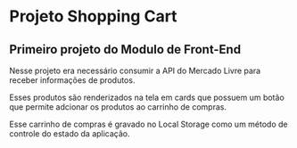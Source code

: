 # Projeto Shopping Cart
## Primeiro projeto do Modulo de Front-End

Nesse projeto era necessário consumir a API do Mercado Livre para receber informações de produtos.

Esses produtos são renderizados na tela em cards que possuem um botão que permite adcionar os produtos ao carrinho de compras.

Esse carrinho de compras é gravado no Local Storage como um método de controle do estado da aplicação.
